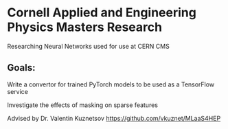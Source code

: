 # Cornell Applied and Engineering Physics Masters Research
Researching Neural Networks used for use at CERN CMS

## Goals: 
Write a convertor for trained PyTorch models to be used as a TensorFlow service

Investigate the effects of masking on sparse features




Advised by Dr. Valentin Kuznetsov
https://github.com/vkuznet/MLaaS4HEP
